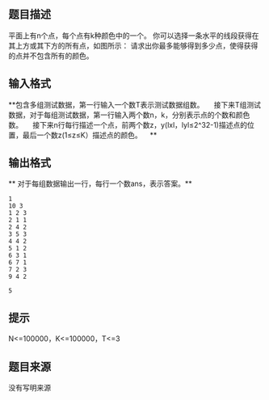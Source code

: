 


## 题目描述
平面上有n个点，每个点有k种颜色中的一个。
你可以选择一条水平的线段获得在其上方或其下方的所有点，如图所示：
请求出你最多能够得到多少点，使得获得的点并不包含所有的颜色。
    
## 输入格式
**包含多组测试数据，第一行输入一个数T表示测试数据组数。
    接下来T组测试数据，对于每组测试数据，第一行输入两个数n，k，分别表示点的个数和颜色数。
    接下来n行每行描述一个点，前两个数z，y(lxl，lyl≤2^32-1)描述点的位置，最后一个数z(1≤z≤K）描述点的颜色。
   ** 
## 输出格式
** 对于每组数据输出一行，每行一个数ans，表示答案。** 

```input1
1
10 3
1 2 3
2 1 1
2 4 2
3 5 3
4 4 2
5 1 2
6 3 1
6 7 1
7 2 3 
9 4 2

```
```output1
5
```

## 提示
N<=100000，K<=100000，T<=3
## 题目来源
没有写明来源


